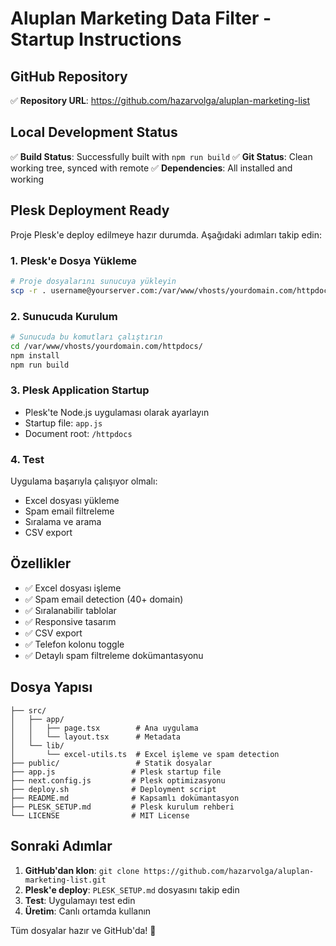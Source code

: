 # Aluplan Marketing Data Filter - Startup Instructions

## GitHub Repository
✅ **Repository URL**: https://github.com/hazarvolga/aluplan-marketing-list

## Local Development Status
✅ **Build Status**: Successfully built with `npm run build`
✅ **Git Status**: Clean working tree, synced with remote
✅ **Dependencies**: All installed and working

## Plesk Deployment Ready
Proje Plesk'e deploy edilmeye hazır durumda. Aşağıdaki adımları takip edin:

### 1. Plesk'e Dosya Yükleme
```bash
# Proje dosyalarını sunucuya yükleyin
scp -r . username@yourserver.com:/var/www/vhosts/yourdomain.com/httpdocs/
```

### 2. Sunucuda Kurulum
```bash
# Sunucuda bu komutları çalıştırın
cd /var/www/vhosts/yourdomain.com/httpdocs/
npm install
npm run build
```

### 3. Plesk Application Startup
- Plesk'te Node.js uygulaması olarak ayarlayın
- Startup file: `app.js`
- Document root: `/httpdocs`

### 4. Test
Uygulama başarıyla çalışıyor olmalı:
- Excel dosyası yükleme
- Spam email filtreleme
- Sıralama ve arama
- CSV export

## Özellikler
- ✅ Excel dosyası işleme
- ✅ Spam email detection (40+ domain)
- ✅ Sıralanabilir tablolar
- ✅ Responsive tasarım
- ✅ CSV export
- ✅ Telefon kolonu toggle
- ✅ Detaylı spam filtreleme dokümantasyonu

## Dosya Yapısı
```
├── src/
│   ├── app/
│   │   ├── page.tsx        # Ana uygulama
│   │   └── layout.tsx      # Metadata
│   └── lib/
│       └── excel-utils.ts  # Excel işleme ve spam detection
├── public/                 # Statik dosyalar
├── app.js                 # Plesk startup file
├── next.config.js         # Plesk optimizasyonu
├── deploy.sh              # Deployment script
├── README.md              # Kapsamlı dokümantasyon
├── PLESK_SETUP.md         # Plesk kurulum rehberi
└── LICENSE                # MIT License
```

## Sonraki Adımlar
1. **GitHub'dan klon**: `git clone https://github.com/hazarvolga/aluplan-marketing-list.git`
2. **Plesk'e deploy**: `PLESK_SETUP.md` dosyasını takip edin
3. **Test**: Uygulamayı test edin
4. **Üretim**: Canlı ortamda kullanın

Tüm dosyalar hazır ve GitHub'da! 🚀
